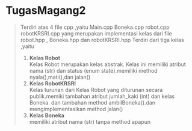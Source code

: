 # TugasMagang2
> Terdiri atas 4 file cpp ,yaitu Main.cpp Boneka.cpp robot.cpp robotKRSRI.cpp yang merupakan implementasi kelas dari file robot.hpp , Boneka.hpp dan robotKRSRI.hpp 
> Terdiri dari tiga kelas ,yaitu
> 1. **Kelas Robot**  
> Kelas Robot merupakan kelas abstrak. Kelas ini memiliki atribut nama (str) dan status (enum state).memiliki method nyala(),mati(),dan jalan() 
> 2. **Kelas RobotKRSRI**  
> Kelas turunan dari Kelas Robot yang diturunan secara publik.memiki tambahan atribut jumlah_kaki (int) dan kelas Boneka. dan tambahan method ambilBoneka().dan mengimplementasikan method jalan()
> 3. **Kelas Boneka**  
> memiliki atribut nama (str) tanpa method apapun
> 

